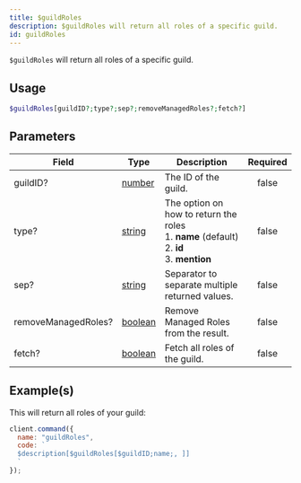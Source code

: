 ```yaml
---
title: $guildRoles
description: $guildRoles will return all roles of a specific guild.
id: guildRoles
---
```


`$guildRoles` will return all roles of a specific guild.

## Usage

```php
$guildRoles[guildID?;type?;sep?;removeManagedRoles?;fetch?]
```

## Parameters

| Field               | Type                                                                                                | Description                                                                                               | Required |
| ------------------- | --------------------------------------------------------------------------------------------------- | --------------------------------------------------------------------------------------------------------- | :------: |
| guildID?            | [number](https://developer.mozilla.org/en-US/docs/Web/JavaScript/Reference/Global_Objects/Number)   | The ID of the guild.                                                                                      |  false   |
| type?               | [string](https://developer.mozilla.org/en-US/docs/Web/JavaScript/Reference/Global_Objects/String)   | The option on how to return the roles <br /> 1. **name** (default) <br /> 2. **id** <br /> 3. **mention** |  false   |
| sep?                | [string](https://developer.mozilla.org/en-US/docs/Web/JavaScript/Reference/Global_Objects/String)   | Separator to separate multiple returned values.                                                           |  false   |
| removeManagedRoles? | [boolean](https://developer.mozilla.org/en-US/docs/Web/JavaScript/Reference/Global_Objects/Boolean) | Remove Managed Roles from the result.                                                                     |  false   |
| fetch?              | [boolean](https://developer.mozilla.org/en-US/docs/Web/JavaScript/Reference/Global_Objects/Boolean) | Fetch all roles of the guild.                                                                             |  false   |

## Example(s)

This will return all roles of your guild:

```javascript
client.command({
  name: "guildRoles",
  code: `
  $description[$guildRoles[$guildID;name;, ]]
  `
});
```
